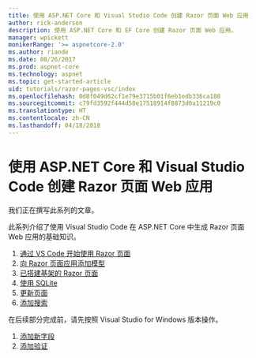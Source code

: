 ```yaml
---
title: 使用 ASP.NET Core 和 Visual Studio Code 创建 Razor 页面 Web 应用
author: rick-anderson
description: 使用 ASP.NET Core 和 EF Core 创建 Razor 页面 Web 应用。
manager: wpickett
monikerRange: '>= aspnetcore-2.0'
ms.author: riande
ms.date: 08/26/2017
ms.prod: aspnet-core
ms.technology: aspnet
ms.topic: get-started-article
uid: tutorials/razor-pages-vsc/index
ms.openlocfilehash: 0d8f049d62cf1e79e3715b01f6eb1edb336ca188
ms.sourcegitcommit: c79fd3592f444d58e17518914f8873d0a11219c0
ms.translationtype: HT
ms.contentlocale: zh-CN
ms.lasthandoff: 04/18/2018
---
```

# <a name="create-a-razor-pages-web-app-with-aspnet-core-and-visual-studio-code"></a>使用 ASP.NET Core 和 Visual Studio Code 创建 Razor 页面 Web 应用

我们正在撰写此系列的文章。

此系列介绍了使用 Visual Studio Code 在 ASP.NET Core 中生成 Razor 页面 Web 应用的基础知识。

1. [通过 VS Code 开始使用 Razor 页面](xref:tutorials/razor-pages-vsc/razor-pages-start)
2. [向 Razor 页面应用添加模型](xref:tutorials/razor-pages-vsc/model)
3. [已搭建基架的 Razor 页面](xref:tutorials/razor-pages-vsc/page)
4. [使用 SQLite](xref:tutorials/razor-pages-vsc/sql)
5. [更新页面](xref:tutorials/razor-pages-vsc/da1)
6. [添加搜索](xref:tutorials/razor-pages-vsc/search)

在后续部分完成前，请先按照 Visual Studio for Windows 版本操作。

1. [添加新字段](xref:tutorials/razor-pages/new-field)
1. [添加验证](xref:tutorials/razor-pages/validation)
